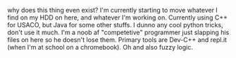 why does this thing even exist?
I'm currently starting to move whatever I find on my HDD on here, and whatever I'm working on.
Currently using C++ for USACO, but Java for some other stuffs. I dunno any cool python tricks, don't use it much.
I'm a noob af "competetive" programmer just slapping his files on here so he doesn't lose them. Primary tools are Dev-C++ and repl.it (when I'm at school on a chromebook). Oh and also fuzzy logic.
